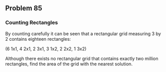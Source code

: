 ## Problem 85
### Counting Rectangles

By counting carefully it can be seen that a rectangular grid measuring 3 by 2 contains eighteen rectangles:

(6 1x1, 4 2x1, 2 3x1, 3 1x2, 2 2x2, 1 3x2)

Although there exists no rectangular grid that contains exactly two million rectangles, find the area of the grid with the nearest solution.
